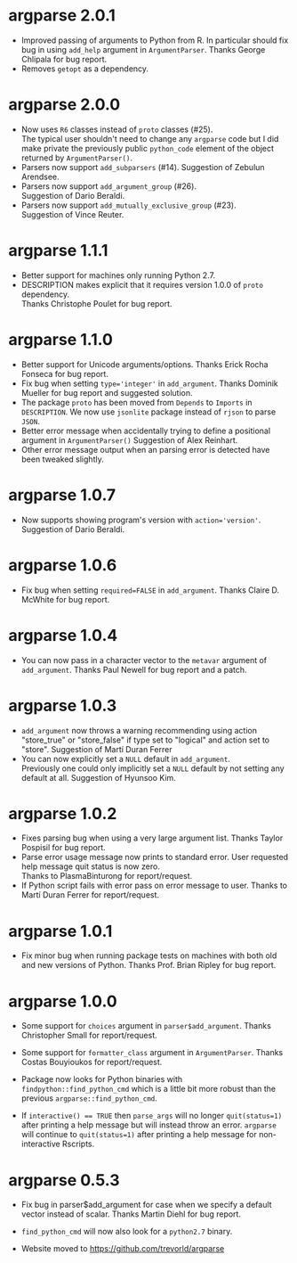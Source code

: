 argparse 2.0.1
==============
* Improved passing of arguments to Python from R.
  In particular should fix bug in using ``add_help`` argument in ``ArgumentParser``.
  Thanks George Chlipala for bug report.
* Removes ``getopt`` as a dependency.

argparse 2.0.0
==============
* Now uses ``R6`` classes instead of ``proto`` classes (#25).  
  The typical user shouldn't need to change any ``argparse`` code 
  but I did make private the previously public ``python_code``
  element of the object returned by ``ArgumentParser()``.
* Parsers now support ``add_subparsers`` (#14).
  Suggestion of Zebulun Arendsee.
* Parsers now support ``add_argument_group`` (#26).  
  Suggestion of Dario Beraldi. 
* Parsers now support ``add_mutually_exclusive_group`` (#23).  
  Suggestion of Vince Reuter.

argparse 1.1.1
==============
* Better support for machines only running Python 2.7.  
* DESCRIPTION makes explicit that it requires version 1.0.0 of ``proto`` dependency.  
  Thanks Christophe Poulet for bug report.

argparse 1.1.0
==============
* Better support for Unicode arguments/options.
  Thanks Erick Rocha Fonseca for bug report.
* Fix bug when setting ``type='integer'`` in ``add_argument``.
  Thanks Dominik Mueller for bug report and suggested solution.
* The package ``proto`` has been moved from ``Depends`` to ``Imports`` in ``DESCRIPTION``.
  We now use ``jsonlite`` package instead of ``rjson`` to parse ``JSON``.
* Better error message when accidentally trying to define a positional argument in ``ArgumentParser()``
  Suggestion of Alex Reinhart.
* Other error message output when an parsing error is detected have been tweaked slightly.

argparse 1.0.7
==============
* Now supports showing program's version with ``action='version'``.
  Suggestion of Dario Beraldi.

argparse 1.0.6
==============
* Fix bug when setting ``required=FALSE`` in ``add_argument``.
  Thanks Claire D. McWhite for bug report.

argparse 1.0.4
==============
* You can now pass in a character vector to the ``metavar`` argument of ``add_argument``.
  Thanks Paul Newell for bug report and a patch.

argparse 1.0.3
==============
* `add_argument` now throws a warning recommending using action "store_true" or "store_false" 
  if type set to "logical" and action set to "store".  Suggestion of Martí Duran Ferrer
* You can now explicitly set a `NULL` default in `add_argument`.  
  Previously one could only implicitly set a `NULL` default by not setting any default at all.
  Suggestion of Hyunsoo Kim.

argparse 1.0.2
==============
* Fixes parsing bug when using a very large argument list.  Thanks Taylor Pospisil for bug report.
* Parse error usage message now prints to standard error.  User requested help message quit status is now zero.  
  Thanks to PlasmaBinturong for report/request.
* If Python script fails with error pass on error message to user.
  Thanks to Martí Duran Ferrer for report/request.

argparse 1.0.1
==============
* Fix minor bug when running package tests on machines with both old and new versions of Python.  Thanks Prof. Brian Ripley for bug report.

argparse 1.0.0
==============
* Some support for ``choices`` argument in ``parser$add_argument``.  Thanks Christopher Small for report/request.

* Some support for ``formatter_class`` argument in ``ArgumentParser``.  Thanks Costas Bouyioukos for report/request.

* Package now looks for Python binaries with ``findpython::find_python_cmd``
  which is a little bit more robust than the previous ``argparse::find_python_cmd``.

* If ``interactive() == TRUE`` then ``parse_args`` will no longer ``quit(status=1)`` after printing a help message
  but will instead throw an error.  ``argparse`` will continue to ``quit(status=1)`` after printing a help message
  for non-interactive Rscripts.


argparse 0.5.3
==============

* Fix bug in parser$add_argument for case when we specify a default vector
  instead of scalar.  Thanks Martin Diehl for bug report.

* ``find_python_cmd`` will now also look for a ``python2.7`` binary.

* Website moved to https://github.com/trevorld/argparse
